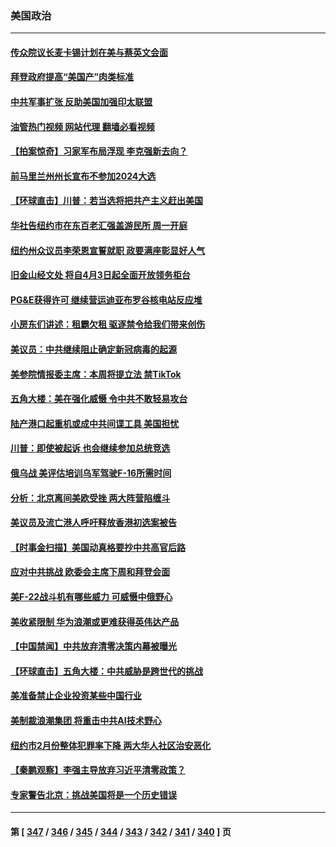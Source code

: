 ### 美国政治
---
#### [传众院议长麦卡锡计划在美与蔡英文会面](../../pages/ncid1078159/n13944468.md?03070845) 
#### [拜登政府提高“美国产”肉类标准](../../pages/ncid1078159/n13944441.md?03070845) 
#### [中共军事扩张 反助美国加强印太联盟](../../pages/ncid1078159/n13944397.md?03070845) 
#### [油管热门视频 网站代理 翻墙必看视频](http://138.2.39.72:81/youtube.html?epic-marker?03070845)
#### [【拍案惊奇】习家军布局浮现 李克强新去向？](../../pages/ncid1078159/n13944379.md?03070845) 
#### [前马里兰州州长宣布不参加2024大选](../../pages/ncid1078159/n13944064.md?03070845) 
#### [【环球直击】川普：若当选将把共产主义赶出美国](../../pages/ncid1078159/n13944131.md?03070845) 
#### [华社告纽约市在东百老汇强盖游民所 周一开庭](../../pages/ncid1078159/n13943939.md?03070845) 
#### [纽约州众议员李荣恩宣誓就职 政要满座彰显好人气](../../pages/ncid1078159/n13943941.md?03070845) 
#### [旧金山经文处 将自4月3日起全面开放领务柜台](../../pages/ncid1078159/n13944041.md?03070845) 
#### [PG&E获得许可 继续营运迪亚布罗谷核电站反应堆](../../pages/ncid1078159/n13944031.md?03070845) 
#### [小房东们讲述：租霸欠租  驱逐禁令给我们带来创伤](../../pages/ncid1078159/n13944022.md?03070845) 
#### [美议员：中共继续阻止确定新冠病毒的起源](../../pages/ncid1078159/n13943852.md?03070845) 
#### [美参院情报委主席：本周将提立法 禁TikTok](../../pages/ncid1078159/n13943723.md?03070845) 
#### [五角大楼：美在强化威慑 令中共不敢轻易攻台](../../pages/ncid1078159/n13943803.md?03070845) 
#### [陆产港口起重机或成中共间谍工具 美国担忧](../../pages/ncid1078159/n13943730.md?03070845) 
#### [川普：即使被起诉 也会继续参加总统竞选](../../pages/ncid1078159/n13943713.md?03070845) 
#### [俄乌战 美评估培训乌军驾驶F-16所需时间](../../pages/ncid1078159/n13943721.md?03070845) 
#### [分析：北京离间美欧受挫 两大阵营陷缠斗](../../pages/ncid1078159/n13943304.md?03070845) 
#### [美议员及流亡港人呼吁释放香港初选案被告](../../pages/ncid1078159/n13942984.md?03070845) 
#### [【时事金扫描】美国动真格要抄中共高官后路](../../pages/ncid1078159/n13943063.md?03070845) 
#### [应对中共挑战 欧委会主席下周和拜登会面](../../pages/ncid1078159/n13943208.md?03070845) 
#### [美F-22战斗机有哪些威力 可威慑中俄野心](../../pages/ncid1078159/n13943123.md?03070845) 
#### [美收紧限制 华为浪潮或更难获得英伟达产品](../../pages/ncid1078159/n13943148.md?03070845) 
#### [【中国禁闻】中共放弃清零决策内幕被曝光](../../pages/ncid1078159/n13942597.md?03070845) 
#### [【环球直击】五角大楼：中共威胁是跨世代的挑战](../../pages/ncid1078159/n13942593.md?03070845) 
#### [美准备禁止企业投资某些中国行业](../../pages/ncid1078159/n13942805.md?03070845) 
#### [美制裁浪潮集团 将重击中共AI技术野心](../../pages/ncid1078159/n13942798.md?03070845) 
#### [纽约市2月份整体犯罪率下降 两大华人社区治安恶化](../../pages/ncid1078159/n13942739.md?03070845) 
#### [【秦鹏观察】李强主导放弃习近平清零政策？](../../pages/ncid1078159/n13942614.md?03070845) 
#### [专家警告北京：挑战美国将是一个历史错误](../../pages/ncid1078159/n13942591.md?03070845) 

---
#### 第 [ [347](./347.md?03070845) / [346](./346.md?03070845) / [345](./345.md?03070845) / [344](./344.md?03070845) / [343](./343.md?03070845) / [342](./342.md?03070845) / [341](./341.md?03070845) / [340](./340.md?03070845) ] 页
